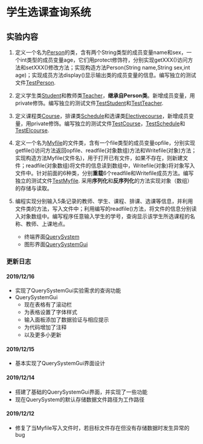 # 学生选课查询系统

## 实验内容

1. 定义一个名为[Person](./Person.java)的类，含有两个String类型的成员变量name和sex，一个int类型的成员变量age，它们用protect修饰符，分别实现getXXX()访问方法和setXXX()修改方法；实现构造方法Person(String name,String sex,int age)；实现成员方法display()显示输出类的成员变量的信息。编写独立的测试文件[TestPerson](./TestPerson.java).

2. 定义学生类[Student](./Student.java)和教师类[Teacher](./Teacher.java)，**继承自Person类**。新增成员变量，用private修饰。编写独立的测试文件[TestStudent](./TestStudent.java)和[TestTeacher](./TestTeacher.java).

3. 定义课程类[Course](./Course.java)，排课类[Schedule](./Schedule.java)和选课类[Electivecourse](./Electivecourse.java)，新增成员变量，用private修饰。编写独立的测试文件[TestCourse](./TestCourse.java)，[TestSchedule](./TestSchedule.java)和[TestElcourse](./TestElcourse.java).

4. 定义一个名为[Myfile](./Myfile.java)的文件类，含有一个file类型的成员变量opfile，分别实现getfile()访问方法返回opfile、readfile(对象数组)方法和Writefile(对象)方法；实现构造方法Myfile(文件名)，用于打开已有文件，如果不存在，则新建文件；readfile(对象数组)将文件的信息读到数组中，Writefile(对象)将对象写入文件中。针对前面的6种类，分别**重载**6个readfile和Writefile成员方法。编写独立的测试文件[TestMyfile](./TestMyfile.java).
  采用**序列化**和**反序列化**的方法实现对象（数组）的存储与读取。

5. 编程实现分别输入5条记录的教师、学生、课程、排课、选课等信息，并利用文件类的方法，写入文件中；利用编写的readfile()方法，将文件的信息分别读入对象数组中。编写程序任意输入学生的学号，查询显示该学生所选课程的名称、教师、上课地点。
   - 终端界面[QuerySystem](./QuerySystem.java)
   - 图形界面[QuerySystemGui](./QuerySystemGui.java)

### 更新日志

#### 2019/12/16

- 实现了QuerySystemGui实验需求的查询功能
- QuerySystemGui
  - 现在表格有了滚动栏
  - 为表格设置了字体样式
  - 输入面板添加了数据验证与相应提示
  - 为代码增加了注释
  - 以及更多小更新

#### 2019/12/15

- 基本实现了QuerySystemGui界面设计

#### 2019/12/14

- 搭建了基础的QuerySystemGui界面，并实现了一些功能
- 现在QuerySystem的默认存储数据文件路径为工作路径

#### 2019/12/12

- 修复了当Myfile写入文件时，若目标文件存在但没有存储数据时发生异常的bug
